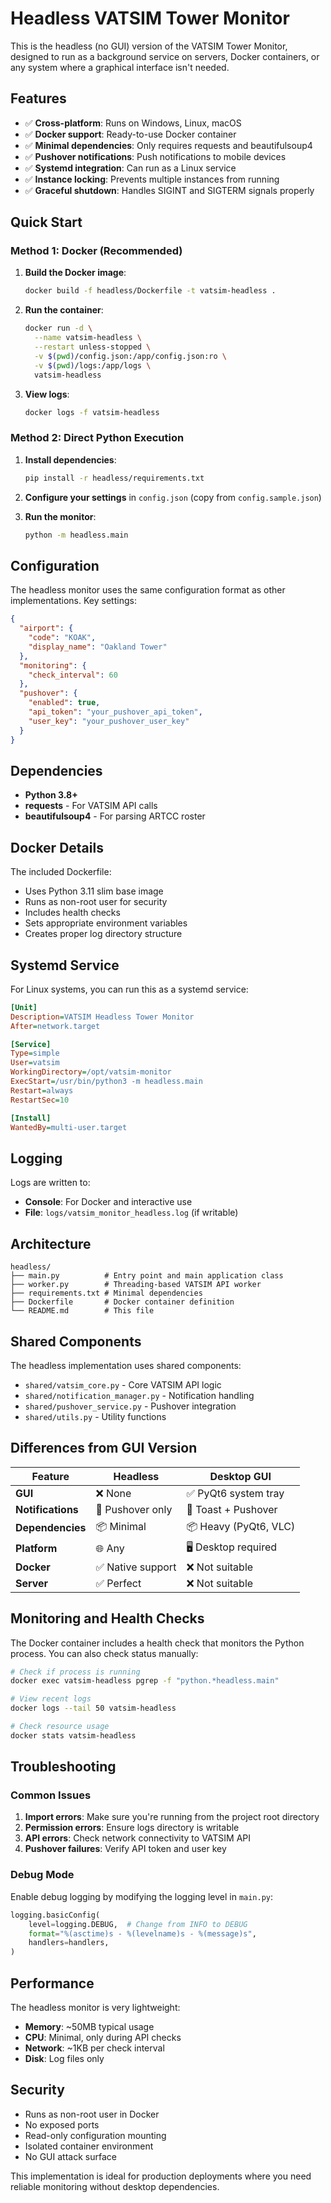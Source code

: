 # Headless VATSIM Tower Monitor

This is the headless (no GUI) version of the VATSIM Tower Monitor, designed to run as a background service on servers, Docker containers, or any system where a graphical interface isn't needed.

## Features

- ✅ **Cross-platform**: Runs on Windows, Linux, macOS
- ✅ **Docker support**: Ready-to-use Docker container
- ✅ **Minimal dependencies**: Only requires requests and beautifulsoup4
- ✅ **Pushover notifications**: Push notifications to mobile devices
- ✅ **Systemd integration**: Can run as a Linux service
- ✅ **Instance locking**: Prevents multiple instances from running
- ✅ **Graceful shutdown**: Handles SIGINT and SIGTERM signals properly

## Quick Start

### Method 1: Docker (Recommended)

1. **Build the Docker image**:
   ```bash
   docker build -f headless/Dockerfile -t vatsim-headless .
   ```

2. **Run the container**:
   ```bash
   docker run -d \
     --name vatsim-headless \
     --restart unless-stopped \
     -v $(pwd)/config.json:/app/config.json:ro \
     -v $(pwd)/logs:/app/logs \
     vatsim-headless
   ```

3. **View logs**:
   ```bash
   docker logs -f vatsim-headless
   ```

### Method 2: Direct Python Execution

1. **Install dependencies**:
   ```bash
   pip install -r headless/requirements.txt
   ```

2. **Configure your settings** in `config.json` (copy from `config.sample.json`)

3. **Run the monitor**:
   ```bash
   python -m headless.main
   ```

## Configuration

The headless monitor uses the same configuration format as other implementations. Key settings:

```json
{
  "airport": {
    "code": "KOAK",
    "display_name": "Oakland Tower"
  },
  "monitoring": {
    "check_interval": 60
  },
  "pushover": {
    "enabled": true,
    "api_token": "your_pushover_api_token",
    "user_key": "your_pushover_user_key"
  }
}
```

## Dependencies

- **Python 3.8+**
- **requests** - For VATSIM API calls
- **beautifulsoup4** - For parsing ARTCC roster

## Docker Details

The included Dockerfile:
- Uses Python 3.11 slim base image
- Runs as non-root user for security
- Includes health checks
- Sets appropriate environment variables
- Creates proper log directory structure

## Systemd Service

For Linux systems, you can run this as a systemd service:

```ini
[Unit]
Description=VATSIM Headless Tower Monitor
After=network.target

[Service]
Type=simple
User=vatsim
WorkingDirectory=/opt/vatsim-monitor
ExecStart=/usr/bin/python3 -m headless.main
Restart=always
RestartSec=10

[Install]
WantedBy=multi-user.target
```

## Logging

Logs are written to:
- **Console**: For Docker and interactive use
- **File**: `logs/vatsim_monitor_headless.log` (if writable)

## Architecture

```
headless/
├── main.py          # Entry point and main application class
├── worker.py        # Threading-based VATSIM API worker
├── requirements.txt # Minimal dependencies
├── Dockerfile       # Docker container definition
└── README.md        # This file
```

## Shared Components

The headless implementation uses shared components:
- `shared/vatsim_core.py` - Core VATSIM API logic
- `shared/notification_manager.py` - Notification handling
- `shared/pushover_service.py` - Pushover integration
- `shared/utils.py` - Utility functions

## Differences from GUI Version

| Feature | Headless | Desktop GUI |
|---------|----------|-------------|
| **GUI** | ❌ None | ✅ PyQt6 system tray |
| **Notifications** | 📱 Pushover only | 🔔 Toast + Pushover |
| **Dependencies** | 📦 Minimal | 📦 Heavy (PyQt6, VLC) |
| **Platform** | 🌐 Any | 🖥️ Desktop required |
| **Docker** | ✅ Native support | ❌ Not suitable |
| **Server** | ✅ Perfect | ❌ Not suitable |

## Monitoring and Health Checks

The Docker container includes a health check that monitors the Python process. You can also check status manually:

```bash
# Check if process is running
docker exec vatsim-headless pgrep -f "python.*headless.main"

# View recent logs
docker logs --tail 50 vatsim-headless

# Check resource usage
docker stats vatsim-headless
```

## Troubleshooting

### Common Issues

1. **Import errors**: Make sure you're running from the project root directory
2. **Permission errors**: Ensure logs directory is writable
3. **API errors**: Check network connectivity to VATSIM API
4. **Pushover failures**: Verify API token and user key

### Debug Mode

Enable debug logging by modifying the logging level in `main.py`:

```python
logging.basicConfig(
    level=logging.DEBUG,  # Change from INFO to DEBUG
    format="%(asctime)s - %(levelname)s - %(message)s",
    handlers=handlers,
)
```

## Performance

The headless monitor is very lightweight:
- **Memory**: ~50MB typical usage
- **CPU**: Minimal, only during API checks
- **Network**: ~1KB per check interval
- **Disk**: Log files only

## Security

- Runs as non-root user in Docker
- No exposed ports
- Read-only configuration mounting
- Isolated container environment
- No GUI attack surface

This implementation is ideal for production deployments where you need reliable monitoring without desktop dependencies.